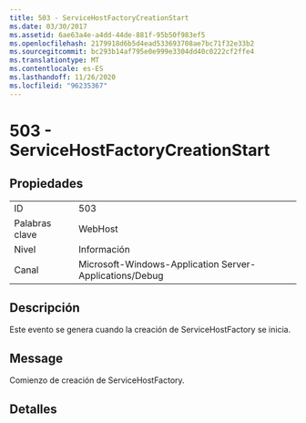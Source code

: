 ```yaml
---
title: 503 - ServiceHostFactoryCreationStart
ms.date: 03/30/2017
ms.assetid: 6ae63a4e-a4dd-44de-881f-95b50f983ef5
ms.openlocfilehash: 2179918d6b5d4ead533693708ae7bc71f32e33b2
ms.sourcegitcommit: bc293b14af795e0e999e3304dd40c0222cf2ffe4
ms.translationtype: MT
ms.contentlocale: es-ES
ms.lasthandoff: 11/26/2020
ms.locfileid: "96235367"
---
```

# <a name="503---servicehostfactorycreationstart"></a>503 - ServiceHostFactoryCreationStart

## <a name="properties"></a>Propiedades  
  
|||  
|-|-|  
|ID|503|  
|Palabras clave|WebHost|  
|Nivel|Información|  
|Canal|Microsoft-Windows-Application Server-Applications/Debug|  
  
## <a name="description"></a>Descripción  

 Este evento se genera cuando la creación de ServiceHostFactory se inicia.  
  
## <a name="message"></a>Message  

 Comienzo de creación de ServiceHostFactory.  
  
## <a name="details"></a>Detalles
